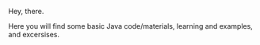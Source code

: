 Hey, there.

Here you will find some basic Java code/materials, learning and examples, and excersises. 

